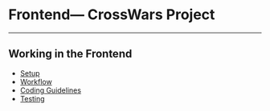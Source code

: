 # Frontend— CrossWars Project


---
## Working in the Frontend
- [Setup](https://github.com/CrossWars-Project/Reports-and-Documents/blob/main/dev_guides/setup.md/#frontend-setup)
- [Workflow](https://github.com/CrossWars-Project/Reports-and-Documents/blob/main/dev_guides/setup.md/#frontend-workflow)
- [Coding Guidelines](https://github.com/CrossWars-Project/Reports-and-Documents/blob/main/dev_guides/coding-guidelines.md)
- [Testing](https://github.com/CrossWars-Project/Reports-and-Documents/blob/main/dev_guides/testing.md#frontend)